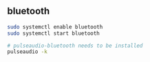 ## bluetooth

```bash
sudo systemctl enable bluetooth
sudo systemctl start bluetooth

# pulseaudio-bluetooth needs to be installed
pulseaudio -k
```
